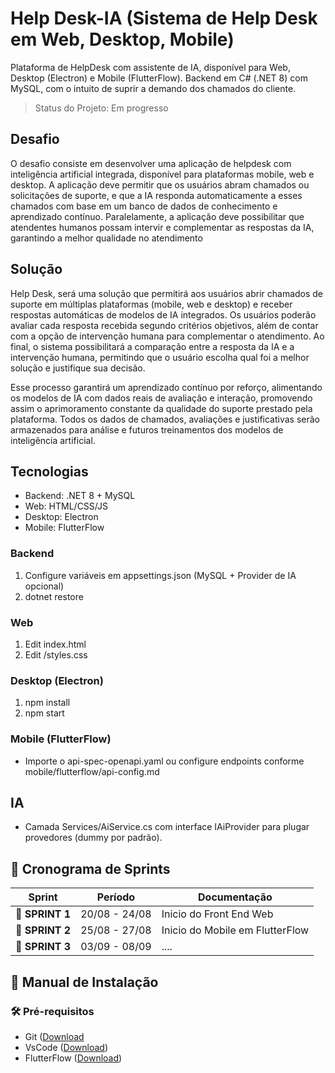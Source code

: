 # Help Desk-IA (Sistema de Help Desk em Web, Desktop, Mobile)

Plataforma de HelpDesk com assistente de IA, disponível para Web, Desktop (Electron) e Mobile (FlutterFlow). Backend em C# (.NET 8) com MySQL, com o intuito de suprir a demando dos chamados do cliente.

> Status do Projeto: Em progresso

 
## Desafio <a id="desafio"></a>

O desafio consiste em desenvolver uma aplicação de helpdesk com inteligência artificial integrada, disponível para plataformas mobile, web e desktop. A aplicação deve permitir que os usuários abram chamados ou solicitações de suporte, e que a IA responda automaticamente a esses chamados com base em um banco de dados de conhecimento e aprendizado contínuo. Paralelamente, a aplicação deve possibilitar que atendentes humanos possam intervir e complementar as respostas da IA, garantindo a melhor qualidade no atendimento

## Solução <a id="solucao"></a>

Help Desk, será uma solução que permitirá aos usuários abrir chamados de suporte em múltiplas plataformas (mobile, web e desktop) e receber respostas automáticas de modelos de IA integrados. Os usuários poderão avaliar cada resposta recebida segundo critérios objetivos, além de contar com a opção de intervenção humana para complementar o atendimento. Ao final, o sistema possibilitará a comparação entre a resposta da IA e a intervenção humana, permitindo que o usuário escolha qual foi a melhor solução e justifique sua decisão.

Esse processo garantirá um aprendizado contínuo por reforço, alimentando os modelos de IA com dados reais de avaliação e interação, promovendo assim o aprimoramento constante da qualidade do suporte prestado pela plataforma. Todos os dados de chamados, avaliações e justificativas serão armazenados para análise e futuros treinamentos dos modelos de inteligência artificial.




## Tecnologias
- Backend: .NET 8 + MySQL
- Web: HTML/CSS/JS
- Desktop: Electron
- Mobile: FlutterFlow


### Backend
1. Configure variáveis em appsettings.json (MySQL + Provider de IA opcional)
2. dotnet restore


### Web
1. Edit index.html
2. Edit /styles.css

### Desktop (Electron)
1. npm install
2. npm start

### Mobile (FlutterFlow)
- Importe o api-spec-openapi.yaml ou configure endpoints conforme mobile/flutterflow/api-config.md

## IA
- Camada Services/AiService.cs com interface IAiProvider para plugar provedores (dummy por padrão).


## 📅 Cronograma de Sprints <a id="sprint"></a>

| Sprint          |    Período    | Documentação                                     |
| --------------- | :-----------: | ------------------------------------------------ |
| 🔖 **SPRINT 1** | 20/08 - 24/08 | Inicio do Front End Web| ✅
| 🔖 **SPRINT 2** | 25/08 - 27/08 | Inicio do Mobile em FlutterFlow | ✅
| 🔖 **SPRINT 3** | 03/09 - 08/09 | ....


## 📖 Manual de Instalação <a id="manual"></a>

### 🛠 Pré-requisitos

- Git ([Download](https://git-scm.com/downloads)
- VsCode ([Download](https://code.visualstudio.com/download))
- FlutterFlow ([Download](https://www.flutterflow.io/downloads))



